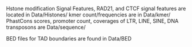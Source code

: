 Hstone modification Signal Features, RAD21, and CTCF signal features are located in Data/Histones/
kmer count/frequencies are in Data/kmer/
PhastCons scores, promoter count, coverages of LTR, LINE, SINE, DNA transposons are Data/sequence/

BED files for TAD boundaries are found in Data/BED


